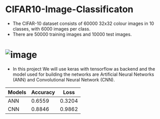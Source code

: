 # CIFAR10-Image-Classificaton

* The CIFAR-10 dataset consists of 60000 32x32 colour images in 10 classes, with 6000 images per class.
* There are 50000 training images and 10000 test images.


# ![image](https://user-images.githubusercontent.com/75809224/152293672-fc3c534f-527c-480e-92d2-24587d00b16c.png) 

* In this project We will use keras with tensorflow as backend and the model used for building the networks are Artificial Neural Networks (ANN) and Convolutional Neural Network (CNN).


<centre>

|  Models   |  Accuracy  |   Loss    |
| --------- | ---------- | --------  |
| ANN       |  0.6559    |  0.3204   | 
| CNN       |  0.8846    |  0.9862   | 

   </center>
